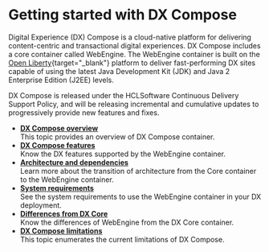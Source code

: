 # Getting started with DX Compose

Digital Experience (DX) Compose is a cloud-native platform for delivering content-centric and transactional digital experiences. DX Compose includes a core container called WebEngine. The WebEngine container is built on the [Open Liberty](https://openliberty.io/){target="_blank"} platform to deliver fast-performing DX sites capable of using the latest Java Development Kit (JDK) and Java 2 Enterprise Edition (J2EE) levels.

DX Compose is released under the HCLSoftware Continuous Delivery Support Policy, and will be releasing incremental and cumulative updates to progressively provide new features and fixes.

-   **[DX Compose overview](overview.md)**  
This topic provides an overview of DX Compose container.
-   **[DX Compose features](features.md)**  
Know the DX features supported by the WebEngine container.
-   **[Architecture and dependencies](architecture_dependencies.md)**  
Learn more about the transition of architecture from the Core container to the WebEngine container.
-   **[System requirements](system_requirements.md)**  
See the system requirements to use the WebEngine container in your DX deployment.
-   **[Differences from DX Core](differences.md)**  
Know the differences of WebEngine from the DX Core container. 
-   **[DX Compose limitations](differences.md)**  
This topic enumerates the current limitations of DX Compose.
